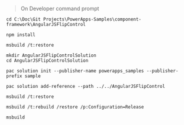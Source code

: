 > On Developer command prompt
```
cd C:\Doc\Git Projects\PowerApps-Samples\component-framework\AngularJSFlipControl
```

```
npm install
```

```
msbuild /t:restore
```

```
mkdir AngularJSFlipControlSolution
cd AngularJSFlipControlSolution
```

```
pac solution init --publisher-name powerapps_samples --publisher-prefix sample
```

```
pac solution add-reference --path ../../AngularJSFlipControl
```

```
msbuild /t:restore
```

```
msbuild /t:rebuild /restore /p:Configuration=Release
```

```
msbuild
```
